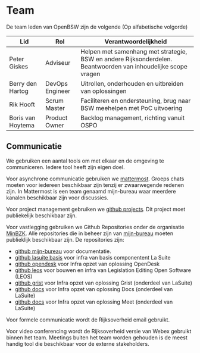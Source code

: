 # Team

De team leden van OpenBSW zijn de volgende (Op alfabetische volgorde)

| Lid               | Rol             | Verantwoordelijkheid                                                                                          |
| ----------------- | --------------- | ------------------------------------------------------------------------------------------------------------- |
| Peter Giskes      | Adviseur        | Helpen met samenhang met strategie, BSW en andere Rijksonderdelen. Beantwoorden van inhoudelijke scope vragen |
| Berry den Hartog  | DevOps Engineer | Uitrollen, onderhouden en uitbreiden van oplossingen                                                          |
| Rik Hooft         | Scrum Master    | Faciliteren en ondersteuning, brug naar BSW meehelpen met PoC uitvoering                                      |
| Boris van Hoytema | Product Owner   | Backlog management, richting vanuit OSPO                                                                      |

## Communicatie

We gebruiken een aantal tools om met elkaar en de omgeving te communiceren. Iedere tool heeft zijn eigen doel.

Voor asynchrone communicatie gebruiken we [mattermost](https://digilab.overheid.nl/chat). Groeps chats moeten voor iedereen beschikbaar zijn tenzij er zwaarwegende redenen zijn. In Mattermost is een team genaamd mijn-bureau waar meerdere kanalen beschikbaar zijn voor discussies.

Voor project management gebruiken we [github projects](https://github.com/orgs/MinBZK/projects/22). Dit project moet publiekelijk beschikbaar zijn.

Voor vastlegging gebruiken we Github Repositories onder de organisatie [MinBZK](https://github.com/orgs/MinBZK/repositories). Alle repositories die in beheer zijn van [mijn-bureau](https://github.com/orgs/MinBZK/teams/mijn-bureau/repositories) moeten publieklijk beschikbaar zijn. De repositories zijn:

- [github mijn-bureau](https://github.com/MinBZK/mijn-bureau) voor documentatie.
- [github lasuite basis](https://github.com/MinBZK/LaSuiteBasis) voor infra van basis componentent La Suite
- [github opendesk](https://github.com/MinBZK/opendesk) voor Infra opzet van oplossing OpenDesk
- [github leos](https://github.com/MinBZK/leos) voor bouwen en infra van Legislation Editing Open Software (LEOS)
- [github grist](https://github.com/MinBZK/grist) voor Infra opzet van oplossing Grist (onderdeel van LaSuite)
- [github docs](https://github.com/MinBZK/docs) voor Infra opzet van oplossing Docs (onderdeel van LaSuite)
- [github docs](https://github.com/MinBZK/meet) voor Infra opzet van oplossing Meet (onderdeel van LaSuite)

Voor formele communicatie wordt de Rijksoverheid email gebruikt.

Voor video conferencing wordt de Rijksoverheid versie van Webex gebruikt binnen het team. Meetings buiten het team worden gehouden is de meest handig tool die beschikbaar voor de externe stakeholders.

